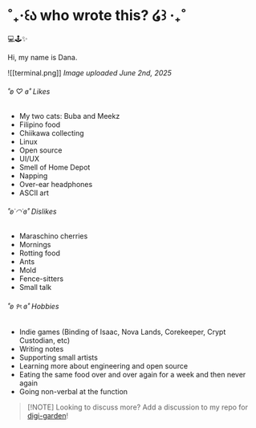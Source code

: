 # ˚₊‧꒰ა who wrote this? ໒꒱ ‧₊˚

💻🕹️✨

Hi, my name is Dana. 

![[terminal.png]]
*Image uploaded June 2nd, 2025*

###### ˚ʚ ♡ ɞ˚ Likes
- My two cats: Buba and Meekz
- Filipino food
- Chiikawa collecting
- Linux
- Open source
- UI/UX
- Smell of Home Depot
- Napping
- Over-ear headphones
- ASCII art

###### ˚ʚ˙◠˙ɞ˚ Dislikes
- Maraschino cherries
- Mornings
- Rotting food
- Ants
- Mold
- Fence-sitters
- Small talk

###### ˚ʚ ꣑ৎ ɞ˚ Hobbies
- Indie games (Binding of Isaac, Nova Lands, Corekeeper, Crypt Custodian, etc)
- Writing notes
- Supporting small artists
- Learning more about engineering and open source
- Eating the same food over and over again for a week and then never again
- Going non-verbal at the function

> [!NOTE] Looking to discuss more?
> Add a discussion to my repo for [digi-garden](https://github.com/danapixels/digi-garden)! 
